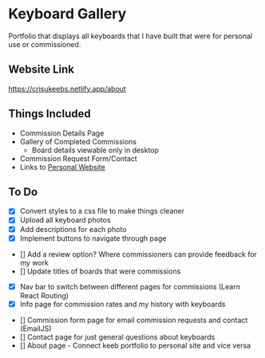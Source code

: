 # Keyboard Gallery

Portfolio that displays all keyboards that I have built that were for personal use or commissioned.

## Website Link

https://crisukeebs.netlify.app/about

## Things Included

- Commission Details Page
- Gallery of Completed Commissions 
    - Board details viewable only in desktop
- Commission Request Form/Contact
- Links to [Personal Website](https://github.com/Crisu07/PersonalSite)

## To Do
- [x] Convert styles to a css file to make things cleaner
- [x] Upload all keyboard photos
- [x] Add descriptions for each photo
- [x] Implement buttons to navigate through page
- [] Add a review option? Where commissioners can provide feedback for my work
- [] Update titles of boards that were commissions
- [x] Nav bar to switch between different pages for commissions (Learn React Routing)
- [x] Info page for commission rates and my history with keyboards
- [] Commission form page for email commission requests and contact (EmailJS)
- [] Contact page for just general questions about keyboards
- [] About page - Connect keeb portfolio to personal site and vice versa
